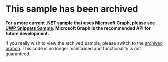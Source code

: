 # This sample has been archived

**For a more current .NET sample that uses Microsoft Graph, please see [UWP Snippets Sample](https://github.com/microsoftgraph/uwp-csharp-snippets-sample). Microsoft Graph is the recommended API for future development.**

If you really wish to view the archived sample, please switch to the [archived branch](https://github.com/Jackson-Woods/active-directory-dotnet-aadgraphapi-console/tree/archived). This code is no longer maintained and functionality is not guaranteed.
